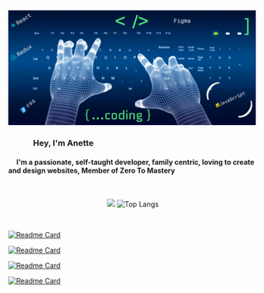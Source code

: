 
![](./cover.png)


<h3>&nbsp;&nbsp;&nbsp;&nbsp;&nbsp;&nbsp;&nbsp;&nbsp;&nbsp;&nbsp;&nbsp;&nbsp; Hey, I'm Anette</h3>
<h4> &nbsp;&nbsp;&nbsp;&nbsp; I'm a passionate, self-taught developer, family centric, loving to create and design websites, Member of Zero To Mastery </h4>
<br/>
<p align='center'>
<img width='48%' src="https://github-readme-stats.vercel.app/api?username=redsquirrrel&show_icons=true&theme=tokyonight" >
<img width='48%' src="https://github-readme-stats.vercel.app/api/top-langs/?username=redsquirrrel&theme=tokyonight" alt="Top Langs">
</p>

<img width='48%'>

 [![Readme Card](https://github-readme-stats.vercel.app/api/pin/?username=redsquirrrel&repo=keyboard-event&theme=tokyonight)](https://github.com/RedSquirrrel/keyboard-event)
>



[![Readme Card](https://github-readme-stats.vercel.app/api/pin/?username=redsquirrrel&repo=note-docker-node-mongo&theme=tokyonight)](https://github.com/RedSquirrrel/note-docker-node-mongo)

[![Readme Card](https://github-readme-stats.vercel.app/api/pin/?username=redsquirrrel&repo=todo&theme=tokyonight)](https://github.com/RedSquirrrel/todo)

[![Readme Card](https://github-readme-stats.vercel.app/api/pin/?username=redsquirrrel&repo=cool-digital-clock&theme=tokyonight)](https://github.com/RedSquirrrel/cool-digital-clock)